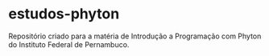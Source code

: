 # estudos-phyton
Repositório criado para a matéria de Introdução a Programação com Phyton do Instituto Federal de Pernambuco.

